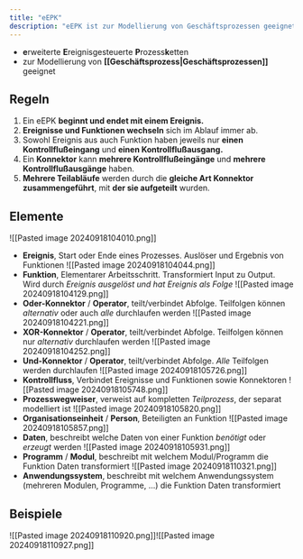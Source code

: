 ```yaml
---
title: "eEPK"
description: "eEPK ist zur Modellierung von Geschäftsprozessen geeignet. Regeln sind Beginn und Ende mit Ereignis, Wechsel von Ereignis und Funktion, Konnektoren. Elemente sind Ereignis, Funktion, Konnektoren, Kontrollfluss, Prozesswegweiser, Organisationseinheit, Daten, Programm, Anwendungssystem."
---
```


- **e**rweiterte **E**reignisgesteuerte **P**rozess**k**etten
- zur Modellierung von **[[Geschäftsprozess|Geschäftsprozessen]]** geeignet

## Regeln
1. Ein eEPK **beginnt und endet mit einem Ereignis.**
2. **Ereignisse und Funktionen wechseln** sich im Ablauf immer ab.
3. Sowohl Ereignis aus auch Funktion haben jeweils nur **einen Kontrollflußeingang** und **einen Kontrollflußausgang.**
4. Ein **Konnektor** kann **mehrere Kontrollflußeingänge** und **mehrere Kontrollflußausgänge** haben.
5. **Mehrere Teilabläufe** werden durch die **gleiche Art Konnektor** **zusammengeführt**, mit **der sie aufgeteilt** wurden.

## Elemente
![[Pasted image 20240918104010.png]]
- **Ereignis**, Start oder Ende eines Prozesses. Auslöser und Ergebnis von Funktionen
![[Pasted image 20240918104044.png]]
- **Funktion**, Elementarer Arbeitsschritt. Transformiert Input zu Output. Wird durch *Ereignis ausgelöst und hat Ereignis als Folge*
![[Pasted image 20240918104129.png]]
- **Oder-Konnektor** / **Operator**, teilt/verbindet Abfolge. Teilfolgen können *alternativ* oder auch *alle* durchlaufen werden
![[Pasted image 20240918104221.png]]
- **XOR-Konnektor** / **Operator**, teilt/verbindet Abfolge. Teilfolgen können nur *alternativ* durchlaufen werden
![[Pasted image 20240918104252.png]]
- **Und-Konnektor** / **Operator**, teilt/verbindet Abfolge. *Alle* Teilfolgen werden durchlaufen 
![[Pasted image 20240918105726.png]]
- **Kontrollfluss**, Verbindet Ereignisse und Funktionen sowie Konnektoren
![[Pasted image 20240918105748.png]]
- **Prozesswegweiser**, verweist auf kompletten *Teilprozess*, der separat modelliert ist
![[Pasted image 20240918105820.png]]
- **Organisationseinheit** / **Person**, Beteiligten an Funktion
![[Pasted image 20240918105857.png]]
- **Daten**, beschreibt welche Daten von einer Funktion *benötigt* oder *erzeugt* werden
![[Pasted image 20240918105931.png]]
- **Programm** / **Modul**, beschreibt mit welchem Modul/Programm die Funktion Daten transformiert
![[Pasted image 20240918110321.png]]
- **Anwendungssystem**, beschreibt mit welchem Anwendungssystem (mehreren Modulen, Programme, ...) die Funktion Daten transformiert

## Beispiele

![[Pasted image 20240918110920.png]]![[Pasted image 20240918110927.png]]